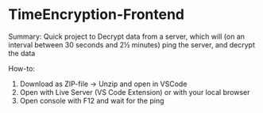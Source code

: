 # TimeEncryption-Frontend

Summary: Quick project to Decrypt data from a server, which will (on an interval between 30 seconds and 2½ minutes) ping the server, and decrypt the data

How-to: 
1. Download as ZIP-file -> Unzip and open in VSCode
2. Open with Live Server (VS Code Extension) or with your local browser
3. Open console with F12 and wait for the ping
